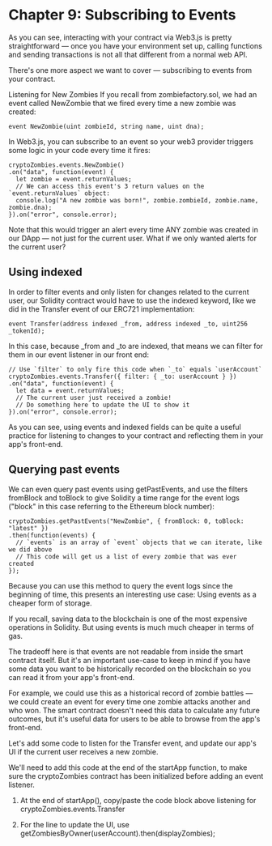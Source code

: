 # Chapter 9: Subscribing to Events

As you can see, interacting with your contract via Web3.js is pretty straightforward — once you have your environment set up, calling functions and sending transactions is not all that different from a normal web API.

There's one more aspect we want to cover — subscribing to events from your contract.

Listening for New Zombies
If you recall from zombiefactory.sol, we had an event called NewZombie that we fired every time a new zombie was created:

```
event NewZombie(uint zombieId, string name, uint dna);
```

In Web3.js, you can subscribe to an event so your web3 provider triggers some logic in your code every time it fires:

```
cryptoZombies.events.NewZombie()
.on("data", function(event) {
  let zombie = event.returnValues;
  // We can access this event's 3 return values on the `event.returnValues` object:
  console.log("A new zombie was born!", zombie.zombieId, zombie.name, zombie.dna);
}).on("error", console.error);
```

Note that this would trigger an alert every time ANY zombie was created in our DApp — not just for the current user. What if we only wanted alerts for the current user?

## Using indexed

In order to filter events and only listen for changes related to the current user, our Solidity contract would have to use the indexed keyword, like we did in the Transfer event of our ERC721 implementation:

```
event Transfer(address indexed _from, address indexed _to, uint256 _tokenId);
```

In this case, because \_from and \_to are indexed, that means we can filter for them in our event listener in our front end:

```
// Use `filter` to only fire this code when `_to` equals `userAccount`
cryptoZombies.events.Transfer({ filter: { _to: userAccount } })
.on("data", function(event) {
  let data = event.returnValues;
  // The current user just received a zombie!
  // Do something here to update the UI to show it
}).on("error", console.error);
```

As you can see, using events and indexed fields can be quite a useful practice for listening to changes to your contract and reflecting them in your app's front-end.

## Querying past events

We can even query past events using getPastEvents, and use the filters fromBlock and toBlock to give Solidity a time range for the event logs ("block" in this case referring to the Ethereum block number):

```
cryptoZombies.getPastEvents("NewZombie", { fromBlock: 0, toBlock: "latest" })
.then(function(events) {
  // `events` is an array of `event` objects that we can iterate, like we did above
  // This code will get us a list of every zombie that was ever created
});
```

Because you can use this method to query the event logs since the beginning of time, this presents an interesting use case: Using events as a cheaper form of storage.

If you recall, saving data to the blockchain is one of the most expensive operations in Solidity. But using events is much much cheaper in terms of gas.

The tradeoff here is that events are not readable from inside the smart contract itself. But it's an important use-case to keep in mind if you have some data you want to be historically recorded on the blockchain so you can read it from your app's front-end.

For example, we could use this as a historical record of zombie battles — we could create an event for every time one zombie attacks another and who won. The smart contract doesn't need this data to calculate any future outcomes, but it's useful data for users to be able to browse from the app's front-end.

Let's add some code to listen for the Transfer event, and update our app's UI if the current user receives a new zombie.

We'll need to add this code at the end of the startApp function, to make sure the cryptoZombies contract has been initialized before adding an event listener.

1. At the end of startApp(), copy/paste the code block above listening for cryptoZombies.events.Transfer

2. For the line to update the UI, use getZombiesByOwner(userAccount).then(displayZombies);
